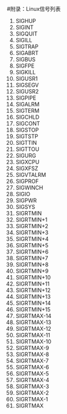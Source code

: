 #附录：Linux信号列表

1. SIGHUP       
2. SIGINT       
3. SIGQUIT      
4. SIGILL
5. SIGTRAP      
6. SIGABRT      
7. SIGBUS       
8. SIGFPE
9. SIGKILL     
10. SIGUSR1     
11. SIGSEGV     
12. SIGUSR2
13. SIGPIPE     
14. SIGALRM     
15. SIGTERM     
17. SIGCHLD
18. SIGCONT     
19. SIGSTOP     
20. SIGTSTP     
21. SIGTTIN
22. SIGTTOU     
23. SIGURG      
24. SIGXCPU     
25. SIGXFSZ
26. SIGVTALRM   
27. SIGPROF     
28. SIGWINCH    
29. SIGIO
30. SIGPWR      
31. SIGSYS      
34. SIGRTMIN    
35. SIGRTMIN+1
36. SIGRTMIN+2  
37. SIGRTMIN+3  
38. SIGRTMIN+4  
39. SIGRTMIN+5
40. SIGRTMIN+6  
41. SIGRTMIN+7  
42. SIGRTMIN+8  
43. SIGRTMIN+9
44. SIGRTMIN+10 
45. SIGRTMIN+11 
46. SIGRTMIN+12 
47. SIGRTMIN+13
48. SIGRTMIN+14 
49. SIGRTMIN+15 
50. SIGRTMAX-14 
51. SIGRTMAX-13
52. SIGRTMAX-12 
53. SIGRTMAX-11 
54. SIGRTMAX-10 
55. SIGRTMAX-9
56. SIGRTMAX-8  
57. SIGRTMAX-7  
58. SIGRTMAX-6  
59. SIGRTMAX-5
60. SIGRTMAX-4  
61. SIGRTMAX-3  
62. SIGRTMAX-2  
63. SIGRTMAX-1
64. SIGRTMAX